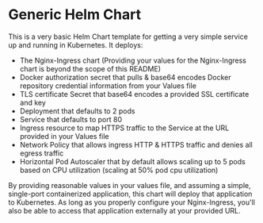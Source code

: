 # Generic Helm Chart

This is a very basic Helm Chart template for getting a very simple service up and running in Kubernetes. It deploys:

* The Nginx-Ingress chart (Providing your values for the Nginx-Ingress chart is beyond the scope of this README)
* Docker authorization secret that pulls & base64 encodes Docker repository credential information from your Values file
* TLS certificate Secret that base64 encodes a provided SSL certificate and key
* Deployment that defaults to 2 pods
* Service that defaults to port 80
* Ingress resource to map HTTPS traffic to the Service at the URL provided in your Values file
* Network Policy that allows ingress HTTP & HTTPS traffic and denies all egress traffic
* Horizontal Pod Autoscaler that by default allows scaling up to 5 pods based on CPU utilization (scaling at 50% pod cpu utilization)

By providing reasonable values in your values file, and assuming a simple, single-port containerized application, this chart will deploy that application to Kubernetes. As long as you properly configure your Nginx-Ingress, you'll also be able to access that application externally at your provided URL.